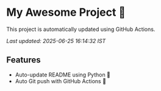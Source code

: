 # My Awesome Project 🚀

This project is automatically updated using GitHub Actions.

_Last updated: 2025-06-25 16:14:32 IST_

## Features
- Auto-update README using Python 🐍
- Auto Git push with GitHub Actions 🤖
